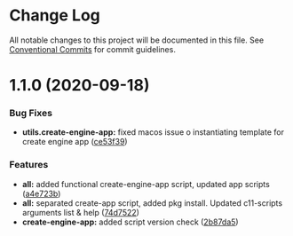 # Change Log

All notable changes to this project will be documented in this file.
See [Conventional Commits](https://conventionalcommits.org) for commit guidelines.

# 1.1.0 (2020-09-18)


### Bug Fixes

* **utils.create-engine-app:** fixed macos issue o instantiating template for create engine app ([ce53f39](https://bitbucket.org/code11-com/front-end-standards/commits/ce53f3934a50e9e438b965f00aa81c199bc9a322))


### Features

* **all:** added functional create-engine-app script, updated app scripts ([a4e723b](https://bitbucket.org/code11-com/front-end-standards/commits/a4e723b07800d7ce426d393f396ed8ffcf1b7bfa))
* **all:** separated create-app script, added pkg install. Updated c11-scripts arguments list & help ([74d7522](https://bitbucket.org/code11-com/front-end-standards/commits/74d7522c4ff5d0b33dabee73aae3a6b4a29430dd))
* **create-engine-app:** added script version check ([2b87da5](https://bitbucket.org/code11-com/front-end-standards/commits/2b87da55f92e375dbb9f6ae1754245008e7bccc3))
